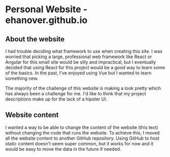 # Personal Website - ehanover.github.io

## About the website
I had trouble deciding what framework to use when creating this site. I was worried that picking a large, professional web framework like React or Angular for this small site would be silly and impractical, but I eventually decided that using React for this project would be a good way to learn some of the basics. In the past, I've enjoyed using Vue but I wanted to learn something new.

The majority of the challenge of this website is making a look pretty which has always been a challenge for me. I'd like to think that my project descriptions make up for the lack of a hipster UI.

## Website content
I wanted a way to be able to change the content of the website (this text) without changing the code that runs the website. To achieve this, I moved all the website content to another GitHub repository. Using GitHub to host static content doesn't seem super common, but it works for now and it would be easy to move the data in the future if needed.
